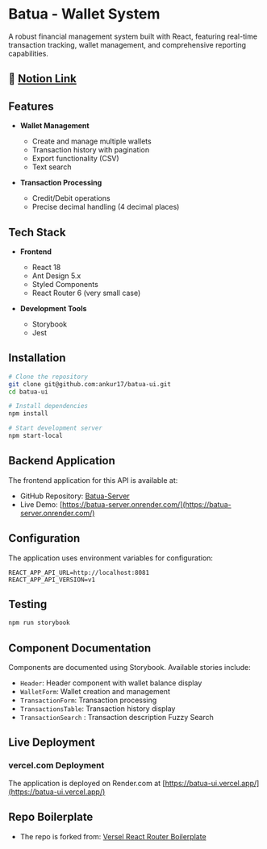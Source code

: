 # Batua - Wallet System

A robust financial management system built with React, featuring real-time transaction tracking, wallet management, and
comprehensive reporting capabilities.

## :notebook: [Notion Link](https://able-ranunculus-f1d.notion.site/Wallet-System-Batua-1c31be495c8b80e5a6e4c648c1565d7c)

## Features

- **Wallet Management**
  - Create and manage multiple wallets
  - Transaction history with pagination
  - Export functionality (CSV)
  - Text search

- **Transaction Processing**
  - Credit/Debit operations
  - Precise decimal handling (4 decimal places)

## Tech Stack

- **Frontend**
  - React 18
  - Ant Design 5.x
  - Styled Components
  - React Router 6 (very small case)

- **Development Tools**
  - Storybook
  - Jest

## Installation

```bash
# Clone the repository
git clone git@github.com:ankur17/batua-ui.git
cd batua-ui

# Install dependencies
npm install

# Start development server
npm start-local

```

## Backend Application

The frontend application for this API is available at:

- GitHub Repository: [Batua-Server](https://github.com/ankur17/Batua-Server)
- Live Demo: [https://batua-server.onrender.com/](https://batua-server.onrender.com/)

## Configuration

The application uses environment variables for configuration:

```env
REACT_APP_API_URL=http://localhost:8081
REACT_APP_API_VERSION=v1
```

## Testing

```bash
npm run storybook
```

## Component Documentation

Components are documented using Storybook. Available stories include:

- `Header`: Header component with wallet balance display
- `WalletForm`: Wallet creation and management
- `TransactionForm`: Transaction processing
- `TransactionsTable`: Transaction history display
- `TransactionSearch` : Transaction description Fuzzy Search

## Live Deployment

### vercel.com Deployment

The application is deployed on Render.com at [https://batua-ui.vercel.app/](https://batua-ui.vercel.app/)

## Repo Boilerplate

- The repo is forked
  from: [Versel React Router Boilerplate](https://vercel.com/templates/react-router/react-router-boilerplate)